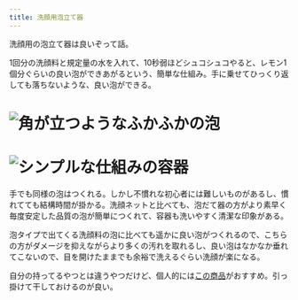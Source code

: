 ```yaml
---
title: 洗顔用泡立て器
---
```

洗顔用の泡立て器は良いぞって話。

1回分の洗顔料と規定量の水を入れて、10秒弱ほどシュコシュコやると、レモン1個分ぐらいの良い泡ができあがるという、簡単な仕組み。手に乗せてひっくり返しても落ちないような、良い泡ができる。

![](https://lh3.googleusercontent.com/7DGvu-gA87YtRJgEcHwjw9-uykH3Kn-dYHdlBBg7LERshcVIWAy_0PJDYnMHozHKpqh-NCGup7ZE_fwxxdlSGngBo5-sc-yr-Lqvxw924HpLrwz1FIOW-3LiJ5xZqEMRWWBxZxMZlRf-Rn_cx2DrnAnZXGK79_qMuC_YNq-MGuXemU32JpOMiw7K "角が立つようなふかふかの泡")
===============================================================================================================================================================================================================================================

![](https://lh4.googleusercontent.com/FSJ1KKlrnjiorSt3sZLdO_cuX6qHDsmcF4JVy4WdcfxrKimmiQYBoCzJPgSolzUq10bJ0eHj_fqxd72MPFudVa8pADJvyNDx_NR7gS95Q74oSOnrStM3cH5ZOqqMdU4bnZrORXCaBT5Rkh4IRhZBcVRwA7pjEJRPiBiDmWCWWvd-u9WbTxUe-CoN "シンプルな仕組みの容器")
=============================================================================================================================================================================================================================================

手でも同様の泡はつくれる。しかし不慣れな初心者には難しいものがあるし、慣れてても結構時間が掛かる。洗顔ネットと比べても、泡だて器の方がより素早く毎度安定した品質の泡が簡単につくれて、容器も洗いやすく清潔な印象がある。

泡タイプで出てくる洗顔料の泡に比べても遥かに良い泡がつくれるので、こちらの方がダメージを抑えながらより多くの汚れを取れるし、良い泡はなかなか垂れてこないので、目を開けたままでも余裕で洗えるぐらい洗顔が楽になる。

自分の持ってるやつとは違うやつだけど、個人的には[この商品](https://www.amazon.co.jp/dp/B09KMP9GDN)がおすすめ。引っ掛けて干しておけるのが良い。
